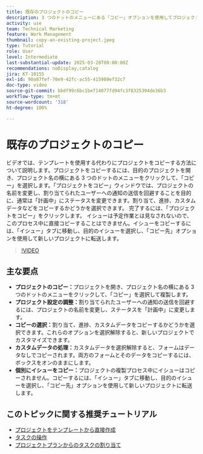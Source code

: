 ```yaml
---
title: 既存のプロジェクトのコピー
description: 3 つのドットのメニューにある「コピー」オプションを使用してプロジェクトを簡単に複製し、名前を変更してステータスを「計画中」に設定し、カスタムデータとフォームをコピーし、「イシュー」タブからイシューを個別に転送して調整されたプロジェクト設定を行うことができます。
activity: use
team: Technical Marketing
feature: Work Management
thumbnail: copy-an-existing-project.jpeg
type: Tutorial
role: User
level: Intermediate
last-substantial-update: 2025-03-28T00:00:00Z
recommendations: noDisplay,catalog
jira: KT-10155
exl-id: 90a87fef-70e9-42fc-ac55-415980ef32c7
doc-type: video
source-git-commit: bbdf99c6bc1be714077fd94fc3f8325394de36b3
workflow-type: tm+mt
source-wordcount: '318'
ht-degree: 100%

---
```


# 既存のプロジェクトのコピー

ビデオでは、テンプレートを使用する代わりにプロジェクトをコピーする方法について説明します。プロジェクトをコピーするには、目的のプロジェクトを開き、プロジェクト名の横にある 3 つのドットのメニューをクリックして、「コピー」を選択します。「プロジェクトをコピー」ウィンドウでは、プロジェクトの名前を変更し、割り当てられたユーザーへの通知の送信を回避することを目的に、通常は「計画中」にステータスを変更できます。割り当て、進捗、カスタムデータなどをコピーするかどうかを選択できます。
完了するには、「プロジェクトをコピー」をクリックします。
イシューは予定作業とは見なされないので、このプロセス中に直接コピーすることはできません。イシューをコピーするには、「イシュー」タブに移動し、目的のイシューを選択し、「コピー先」オプションを使用して新しいプロジェクトに転送します。


>[!VIDEO](https://video.tv.adobe.com/v/3456039/?quality=12&learn=on&enablevpops=1&captions=jpn)

## 主な要点

* **プロジェクトのコピー：**&#x200B;プロジェクトを開き、プロジェクト名の横にある 3 つのドットのメニューをクリックして、「コピー」を選択して複製します。
* **プロジェクト設定の調整：**&#x200B;割り当てられたユーザーへの通知の送信を回避するには、プロジェクトの名前を変更し、ステータスを「計画中」に変更します。
* **コピーの選択：**&#x200B;割り当て、進捗、カスタムデータをコピーするかどうかを選択できます。これらのオプションを選択解除すると、新しいプロジェクトでカスタマイズできます。
* **カスタムデータの処理：**&#x200B;カスタムデータを選択解除すると、フォームはデータなしでコピーされます。両方のフォームとそのデータをコピーするには、ボックスをオンのままにします。
* **個別にイシューをコピー：**&#x200B;プロジェクトの複製プロセス中にイシューはコピーされません。コピーするには、「イシュー」タブに移動し、目的のイシューを選択し、「コピー先」オプションを使用して新しいプロジェクトに転送します。


## このトピックに関する推奨チュートリアル

* [プロジェクトをテンプレートから直接作成](/help/manage-work/create-and-manage-project-templates/create-a-project-directly-from-a-template.md)
* [タスクの操作](/help/manage-work/tasks/work-with-tasks.md)
* [プロジェクトプランからのタスクの割り当て](/help/manage-work/tasks/assign-tasks-from-the-project-plan.md)
